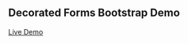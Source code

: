 ## Decorated Forms Bootstrap Demo

[Live Demo](https://6493e3a849d00124d4a0e711--stunning-kashata-e1eb23.netlify.app/)